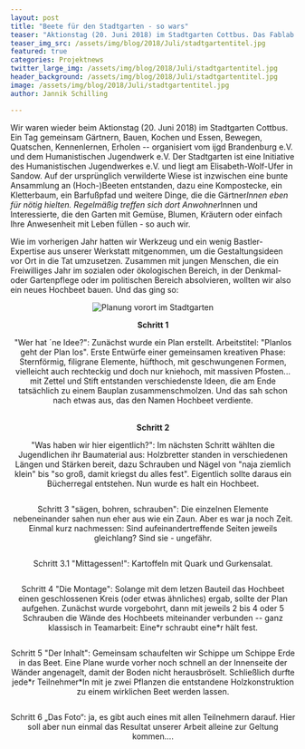 ```yaml
---
layout: post
title: "Beete für den Stadtgarten - so wars"
teaser: "Aktionstag (20. Juni 2018) im Stadtgarten Cottbus. Das Fablab Cottbus hilft beim Hochbeetbau"
teaser_img_src: /assets/img/blog/2018/Juli/stadtgartentitel.jpg
featured: true
categories: Projektnews
twitter_large_img: /assets/img/blog/2018/Juli/stadtgartentitel.jpg
header_background: /assets/img/blog/2018/Juli/stadtgartentitel.jpg
image: /assets/img/blog/2018/Juli/stadtgartentitel.jpg
author: Jannik Schilling

---
```

Wir waren wieder beim Aktionstag (20. Juni 2018) im Stadtgarten Cottbus. Ein Tag gemeinsam Gärtnern, Bauen, Kochen und Essen, Bewegen, Quatschen, Kennenlernen, Erholen -- organisiert vom ijgd Brandenburg e.V. und dem Humanistischen Jugendwerk e.V. Der Stadtgarten ist eine Initiative des Humanistischen Jugendwerkes e.V. und liegt am Elisabeth-Wolf-Ufer in Sandow. Auf der ursprünglich verwilderte Wiese ist inzwischen eine bunte Ansammlung an (Hoch-)Beeten entstanden, dazu eine Kompostecke, ein Kletterbaum, ein Barfußpfad und weitere Dinge, die die Gärtner*Innen eben für nötig hielten. Regelmäßig treffen sich dort Anwohner*Innen und Interessierte, die den Garten mit Gemüse, Blumen, Kräutern oder einfach Ihre Anwesenheit mit Leben füllen - so auch wir.

Wie im vorherigen Jahr hatten wir Werkzeug und ein wenig Bastler-Expertise aus unserer Werkstatt mitgenommen, um die Gestaltungsideen vor Ort in die Tat umzusetzen. Zusammen mit jungen Menschen, die ein Freiwilliges Jahr im sozialen oder ökologischen Bereich, in der Denkmal- oder Gartenpflege oder im politischen Bereich absolvieren, wollten wir also ein neues Hochbeet bauen. Und das ging so:

<div class="img"><center><img src="/assets/img/blog/2018/Juli/stadtgarten01.jpg" alt="Planung vorort im Stadtgarten" width="" height="">

<p><strong>Schritt 1</strong></p>
 
"Wer hat ´ne Idee?": Zunächst wurde ein Plan erstellt. Arbeitstitel: "Planlos geht der Plan los". Erste Entwürfe einer gemeinsamen kreativen Phase: Sternförmig, filigrane Elemente, hüfthoch, mit geschwungenen Formen, vielleicht auch rechteckig und doch nur kniehoch, mit massiven Pfosten... mit Zettel und Stift entstanden verschiedenste Ideen, die am Ende tatsächlich zu einem Bauplan zusammenschmolzen. Und das sah schon nach etwas aus, das den Namen Hochbeet verdiente.
<div class="img"><center><img src="/assets/img/blog/2018/Juli/stadtgarten02.jpg" alt="" width="" height=""></center></div>

<br/>
<strong>Schritt 2</strong>
<p>"Was haben wir hier eigentlich?": Im nächsten Schritt wählten die Jugendlichen ihr Baumaterial aus: Holzbretter standen in verschiedenen Längen und Stärken bereit, dazu Schrauben und Nägel von "naja ziemlich klein" bis "so groß, damit kriegst du alles fest". Eigentlich sollte daraus ein Bücherregal entstehen. Nun wurde es halt ein Hochbeet.</p>

<div class="img"><center><img src="/assets/img/blog/2018/Juli/stadtgarten03.jpg" alt="" width="" height=""></center></div>

Schritt 3 
"sägen, bohren, schrauben": Die einzelnen Elemente nebeneinander sahen nun eher aus wie ein Zaun. Aber es war ja noch Zeit. Einmal kurz nachmessen: Sind aufeinandertreffende Seiten jeweils gleichlang? Sind sie - ungefähr.
<div class="img"><center><img src="/assets/img/blog/2018/Juli/stadtgarten04.jpg" alt="" width="" height=""></center></div>

<p>Schritt 3.1 
"Mittagessen!": Kartoffeln mit Quark und Gurkensalat.</p>

<div class="img"><center><img src="/assets/img/blog/2018/Juli/stadtgarten05.jpg" alt="" width="" height="">

<p>Schritt 4 
"Die Montage": Solange mit dem letzen Bauteil das Hochbeet einen geschlossenen Kreis (oder etwas ähnliches) ergab, sollte der Plan aufgehen. Zunächst wurde vorgebohrt, dann mit jeweils 2 bis 4 oder 5 Schrauben die Wände des Hochbeets miteinander verbunden -- ganz klassisch in Teamarbeit: Eine*r schraubt eine*r hält fest.</p>

<div class="img"><center><img src="/assets/img/blog/2018/Juli/stadtgarten06.jpg" alt="" width="" height="">

<p>Schritt 5  
"Der Inhalt": Gemeinsam schaufelten wir Schippe um Schippe Erde in das Beet. Eine Plane wurde vorher noch schnell an der Innenseite der Wänder angenagelt, damit der Boden nicht herausbröselt. Schließlich durfte jede*r Teilnehmer*In mit je zwei Pflanzen die entstandene Holzkonstruktion zu einem wirklichen Beet werden lassen.</p>

<div class="img"><center><img src="/assets/img/blog/2018/Juli/stadtgarten07.jpg" alt="" width="" height="">

<p>Schritt 6 „Das Foto“: ja, es gibt auch eines mit allen Teilnehmern darauf. Hier soll aber nun einmal das Resultat unserer Arbeit alleine zur Geltung kommen….</p>

<div class="img"><center><img src="/assets/img/blog/2018/Juli/stadtgarten08.jpg" alt="" width="" height="">





